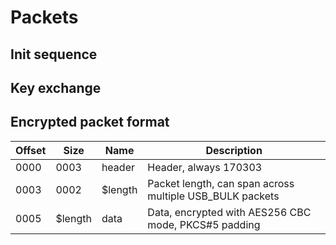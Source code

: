 # Packets

## Init sequence

## Key exchange

## Encrypted packet format

| Offset | Size | Name | Description |
|---|---|---|---|
| 0000  | 0003 | header | Header, always 170303 |
| 0003  | 0002 | $length | Packet length, can span across multiple USB_BULK packets |
| 0005  | $length | data | Data, encrypted with AES256 CBC mode, PKCS#5 padding |
